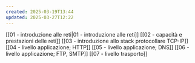 ```yaml
---
created: 2025-03-19T13:44
updated: 2025-03-27T12:22
---
```

[[01 - introduzione alle reti|01 - introduzione alle reti]]
[[02 - capacità e prestazioni delle reti]]
[[03 - introduzione allo stack protocollare TCP-IP]]
[[04 - livello applicazione; HTTP]]
[[05 - livello applicazione; DNS]]
[[06 - livello applicazione; FTP, SMTP]]
[[07 - livello trasporto]]